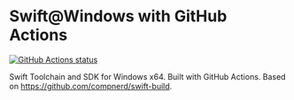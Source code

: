# Swift@Windows with GitHub Actions

<a href="https://github.com/lxbndr/swift-windows-gha"><img alt="GitHub Actions status" src="https://github.com/lxbndr/swift-windows-gha/workflows/swift-win-x64-vs2019/badge.svg"></a>

Swift Toolchain and SDK for Windows x64. Built with GitHub Actions. Based on https://github.com/compnerd/swift-build.
